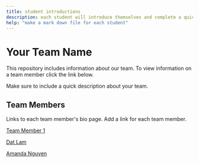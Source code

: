 ```yaml
---
title: student introductions
description: each student will introduce themselves and complete a quick bio
help: "make a mark down file for each student"
---
```


# Your Team Name

This repository includes information about our team. To view information on a team member click the link below.

Make sure to include a quick description about your team.

## Team Members

Links to each team member's bio page. Add a link for each team member.

[Team Member 1](/member1.md)

[Dat Lam](/datlam.md)

[Amanda Nguyen](/amandanguyen.md)